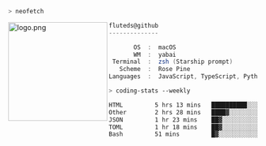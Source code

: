 ```zsh
> neofetch
```

<!--img align="left" src="https://github.com/fluteds.png" alt="logo.png" width="200"/>-->
<img align="left" src="https://external-content.duckduckgo.com/iu/?u=https%3A%2F%2F78.media.tumblr.com%2F975fca5f82161b190efdcaa05ffbd4ec%2Ftumblr_p6q6m9TJF01x3p3jmo1_500.png&f=1&nofb=1" alt="logo.png" width="200"/>

```csharp
fluteds@github
--------------

       OS  :  macOS
       WM  :  yabai
 Terminal  :  zsh (Starship prompt)  
   Scheme  :  Rose Pine  
Languages  :  JavaScript, TypeScript, Python, HTML, CSS  

```

```zsh
> coding-stats --weekly
```

<!--START_SECTION:waka-->

```txt
HTML         5 hrs 13 mins   ██████████░░░░░░░░░░░░░░░   40.51 %
Other        2 hrs 28 mins   ████▓░░░░░░░░░░░░░░░░░░░░   19.19 %
JSON         1 hr 23 mins    ██▓░░░░░░░░░░░░░░░░░░░░░░   10.84 %
TOML         1 hr 18 mins    ██▓░░░░░░░░░░░░░░░░░░░░░░   10.11 %
Bash         51 mins         █▓░░░░░░░░░░░░░░░░░░░░░░░   06.61 %
```

<!--END_SECTION:waka-->
